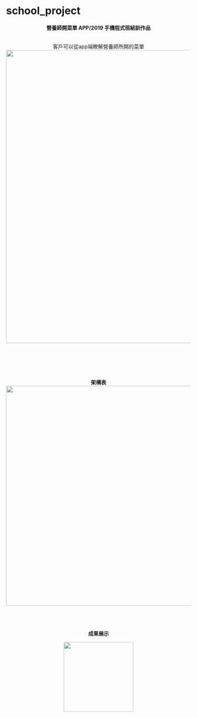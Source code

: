 # school_project
<b><p align="center">營養師開菜單 APP/2019 手機程式班結訓作品</b><br /><br />
<p align="center">客戶可以從app端瞭解營養師所開的菜單
<img src="https://github.com/tzutzu858/school_project/blob/master/menu_all.png" width="800" ><br />
<p align="center"><br /><br /><br /><br />
<b><p align="center">架構表</b><br />
<img src="https://github.com/tzutzu858/school_project/blob/master/1.jpg" width="600" ><br /><br /><br /><br />

<b><p align="center">成果展示</b>
<p align="center"><img src="https://github.com/tzutzu858/school_project/blob/master/menu.gif" width="190" >
